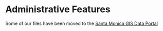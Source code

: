 # Administrative Features

Some of our files have been moved to the [Santa Monica GIS Data Portal](http://gis-smgov.opendata.arcgis.com/datasets)
